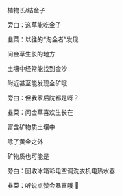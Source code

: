 植物长/结金子



旁白：这草能吃金子

韭菜：以往的“淘金者”发现

问金草生长的地方

土壤中经常能找到金沙

附近甚至能发现金矿哦

旁白：但我家后院都是呀？

韭菜：问金草喜欢生长在

富含矿物质土壤中

除了黄金之外

矿物质也可能是

旁白：回收冰箱彩电空调洗衣机电热水器

韭菜：听说点赞会暴富哦 🤔
